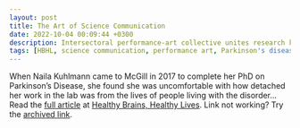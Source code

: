 ```yaml
---
layout: post
title: The Art of Science Communication
date: 2022-10-04 00:09:44 +0300
description: Intersectoral performance-art collective unites research knowledge and lived experience of neurodegenerative disease
tags: [HBHL, science communication, performance art, Parkinson's disease, neurosciejnce research, neurodegenerative disease]
---
```

When Naila Kuhlmann came to McGill in 2017 to complete her PhD on Parkinson’s Disease, she found she was uncomfortable with how detached her work in the lab was from the lives of people living with the disorder...
Read the <a href="https://www.mcgill.ca/hbhl/article/research-spotlight/art-science-communication">full article</a> at <a href="https://www.mcgill.ca/hbhl/](https://www.mcgill.ca/hbhl/category/article-categories/research-spotlight">Healthy Brains, Healthy Lives</a>.
Link not working? Try the <a href="">archived link</a>.
